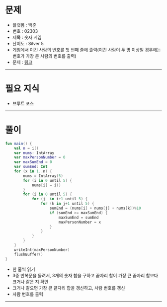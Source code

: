 # 문제
- 플랫폼 : 백준
- 번호 : 02303
- 제목 : 숫자 게임
- 난이도 : Silver 5
- 게임에서 이긴 사람의 번호를 첫 번째 줄에 출력(이긴 사람이 두 명 이상일 경우에는 번호가 가장 큰 사람의 번호를 출력)
- 문제 : <a href="https://www.acmicpc.net/problem/2303" target="_blank">링크</a>

---

# 필요 지식
- 브루트 포스

---

# 풀이
```kotlin
fun main() {
    val n = i()
    var nums: IntArray
    var maxPersonNumber = 0
    var maxSumEnd = 0
    var sumEnd: Int
    for (x in 1..n) {
        nums = IntArray(5)
        for (i in 0 until 5) {
            nums[i] = i()
        }
        for (i in 0 until 5) {
            for (j  in i+1 until 5) {
                for (k in j+1 until 5) {
                    sumEnd = (nums[i] + nums[j] + nums[k])%10
                    if (sumEnd >= maxSumEnd) {
                        maxSumEnd = sumEnd
                        maxPersonNumber = x
                    }
                }
            }
        }
    }
    writeInt(maxPersonNumber)
    flushBuffer()
}
```
- 한 줄씩 읽기
- 3중 반복문을 돌려서, 3개의 숫자 합을 구하고 끝자리 합이 가장 큰 끝자리 합보다 크거나 같은 지 확인
- 크거나 같으면 가장 큰 끝자리 합을 갱신하고, 사람 번호를 갱신
- 사람 번호를 출력

---
